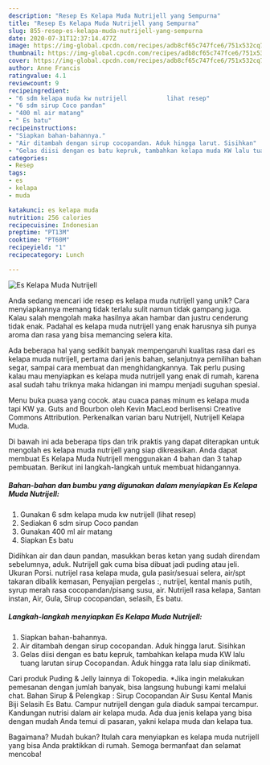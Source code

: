 ```yaml
---
description: "Resep Es Kelapa Muda Nutrijell yang Sempurna"
title: "Resep Es Kelapa Muda Nutrijell yang Sempurna"
slug: 855-resep-es-kelapa-muda-nutrijell-yang-sempurna
date: 2020-07-31T12:37:14.477Z
image: https://img-global.cpcdn.com/recipes/adb8cf65c747fce6/751x532cq70/es-kelapa-muda-nutrijell-foto-resep-utama.jpg
thumbnail: https://img-global.cpcdn.com/recipes/adb8cf65c747fce6/751x532cq70/es-kelapa-muda-nutrijell-foto-resep-utama.jpg
cover: https://img-global.cpcdn.com/recipes/adb8cf65c747fce6/751x532cq70/es-kelapa-muda-nutrijell-foto-resep-utama.jpg
author: Anne Francis
ratingvalue: 4.1
reviewcount: 9
recipeingredient:
- "6 sdm kelapa muda kw nutrijell           lihat resep"
- "6 sdm sirup Coco pandan"
- "400 ml air matang"
- " Es batu"
recipeinstructions:
- "Siapkan bahan-bahannya."
- "Air ditambah dengan sirup cocopandan. Aduk hingga larut. Sisihkan"
- "Gelas diisi dengan es batu kepruk, tambahkan kelapa muda KW lalu tuang larutan sirup Cocopandan. Aduk hingga rata lalu siap dinikmati."
categories:
- Resep
tags:
- es
- kelapa
- muda

katakunci: es kelapa muda 
nutrition: 256 calories
recipecuisine: Indonesian
preptime: "PT13M"
cooktime: "PT60M"
recipeyield: "1"
recipecategory: Lunch

---
```



![Es Kelapa Muda Nutrijell](https://img-global.cpcdn.com/recipes/adb8cf65c747fce6/751x532cq70/es-kelapa-muda-nutrijell-foto-resep-utama.jpg)

Anda sedang mencari ide resep es kelapa muda nutrijell yang unik? Cara menyiapkannya memang tidak terlalu sulit namun tidak gampang juga. Kalau salah mengolah maka hasilnya akan hambar dan justru cenderung tidak enak. Padahal es kelapa muda nutrijell yang enak harusnya sih punya aroma dan rasa yang bisa memancing selera kita.

Ada beberapa hal yang sedikit banyak mempengaruhi kualitas rasa dari es kelapa muda nutrijell, pertama dari jenis bahan, selanjutnya pemilihan bahan segar, sampai cara membuat dan menghidangkannya. Tak perlu pusing kalau mau menyiapkan es kelapa muda nutrijell yang enak di rumah, karena asal sudah tahu triknya maka hidangan ini mampu menjadi suguhan spesial.

Menu buka puasa yang cocok. atau cuaca panas minum es kelapa muda tapi KW ya. Guts and Bourbon oleh Kevin MacLeod berlisensi Creative Commons Attribution. Perkenalkan varian baru Nutrijell, Nutrijell Kelapa Muda.


Di bawah ini ada beberapa tips dan trik praktis yang dapat diterapkan untuk mengolah es kelapa muda nutrijell yang siap dikreasikan. Anda dapat membuat Es Kelapa Muda Nutrijell menggunakan 4 bahan dan 3 tahap pembuatan. Berikut ini langkah-langkah untuk membuat hidangannya.

<!--inarticleads1-->

##### Bahan-bahan dan bumbu yang digunakan dalam menyiapkan Es Kelapa Muda Nutrijell:

1. Gunakan 6 sdm kelapa muda kw nutrijell           (lihat resep)
1. Sediakan 6 sdm sirup Coco pandan
1. Gunakan 400 ml air matang
1. Siapkan  Es batu


Didihkan air dan daun pandan, masukkan beras ketan yang sudah direndam sebelumnya, aduk. Nutrijell gak cuma bisa dibuat jadi puding atau jeli. Ukuran Porsi. nutrijel rasa kelapa muda, gula pasir/sesuai selera, air/spt takaran dibalik kemasan, Penyajian pergelas :, nutrijel, kental manis putih, syrup merah rasa cocopandan/pisang susu, air. Nutrijell rasa kelapa, Santan instan, Air, Gula, Sirup cocopandan, selasih, Es batu. 

<!--inarticleads2-->

##### Langkah-langkah menyiapkan Es Kelapa Muda Nutrijell:

1. Siapkan bahan-bahannya.
1. Air ditambah dengan sirup cocopandan. Aduk hingga larut. Sisihkan
1. Gelas diisi dengan es batu kepruk, tambahkan kelapa muda KW lalu tuang larutan sirup Cocopandan. Aduk hingga rata lalu siap dinikmati.


Cari produk Puding &amp; Jelly lainnya di Tokopedia. *Jika ingin melakukan pemesanan dengan jumlah banyak, bisa langsung hubungi kami melalui chat. Bahan Sirup &amp; Pelengkap : Sirup Cocopandan Air Susu Kental Manis Biji Selasih Es Batu. Campur nutrijell dengan gula diaduk sampai tercampur. Kandungan nutrisi dalam air kelapa muda. Ada dua jenis kelapa yang bisa dengan mudah Anda temui di pasaran, yakni kelapa muda dan kelapa tua. 

Bagaimana? Mudah bukan? Itulah cara menyiapkan es kelapa muda nutrijell yang bisa Anda praktikkan di rumah. Semoga bermanfaat dan selamat mencoba!

